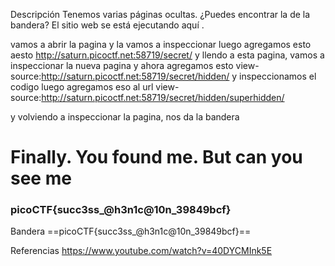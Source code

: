 Descripción
Tenemos varias páginas ocultas. ¿Puedes encontrar la de la bandera?
El sitio web se está ejecutando aquí .

vamos a abrir la pagina y la vamos a inspeccionar
luego agregamos esto aesto
http://saturn.picoctf.net:58719/secret/
y llendo a esta pagina, vamos a inspeccionar la nueva pagina
y ahora agregamos esto 
view-source:http://saturn.picoctf.net:58719/secret/hidden/
y inspeccionamos el codigo
luego agregamos eso al url 
view-source:http://saturn.picoctf.net:58719/secret/hidden/superhidden/

y volviendo a inspeccionar la pagina, nos da la bandera
<body>
    <h1>Finally. You found me. But can you see me</h1>
    <h3 class="flag">picoCTF{succ3ss_@h3n1c@10n_39849bcf}</h3>
  </body>
</html>


Bandera
==picoCTF{succ3ss_@h3n1c@10n_39849bcf}==

Referencias
https://www.youtube.com/watch?v=40DYCMInk5E